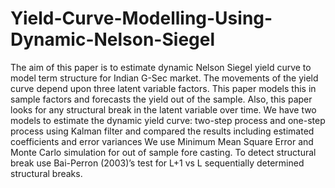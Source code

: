 # Yield-Curve-Modelling-Using-Dynamic-Nelson-Siegel

The aim of this paper is to estimate dynamic Nelson Siegel yield curve to model term structure for Indian G-Sec market. The movements of the yield curve depend upon three latent variable factors. This paper models this in sample factors and forecasts the yield out of the sample. Also, this paper looks for any structural break in the latent variable over time.
We have two models to estimate the dynamic yield curve: two-step process and one-step process using Kalman filter and compared the results including estimated coefficients and error variances We use Minimum Mean Square Error and Monte Carlo simulation for out of sample fore casting. To detect structural break use  Bai-Perron (2003)’s test for L+1 vs L sequentially determined structural breaks.

